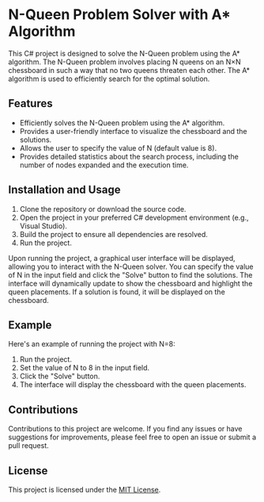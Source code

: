 # N-Queen Problem Solver with A* Algorithm

This C# project is designed to solve the N-Queen problem using the A* algorithm. The N-Queen problem involves placing N queens on an N×N chessboard in such a way that no two queens threaten each other. The A* algorithm is used to efficiently search for the optimal solution.

## Features

- Efficiently solves the N-Queen problem using the A* algorithm.
- Provides a user-friendly interface to visualize the chessboard and the solutions.
- Allows the user to specify the value of N (default value is 8).
- Provides detailed statistics about the search process, including the number of nodes expanded and the execution time.

## Installation and Usage

1. Clone the repository or download the source code.
2. Open the project in your preferred C# development environment (e.g., Visual Studio).
3. Build the project to ensure all dependencies are resolved.
4. Run the project.

Upon running the project, a graphical user interface will be displayed, allowing you to interact with the N-Queen solver. You can specify the value of N in the input field and click the "Solve" button to find the solutions. The interface will dynamically update to show the chessboard and highlight the queen placements. If a solution is found, it will be displayed on the chessboard.

## Example

Here's an example of running the project with N=8:

1. Run the project.
2. Set the value of N to 8 in the input field.
3. Click the "Solve" button.
4. The interface will display the chessboard with the queen placements.

## Contributions

Contributions to this project are welcome. If you find any issues or have suggestions for improvements, please feel free to open an issue or submit a pull request.

## License

This project is licensed under the [MIT License](LICENSE).
